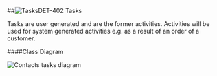 ##![Tasks](https://raw.github.com/massiveart/sulu-docs/master/system-requirements/images/contacts.png)DET-402 Tasks

Tasks are user generated and are the former activities. Activities will be used for system generated activities e.g. as a result of an order of a customer.


####Class Diagram

![Contacts tasks diagram](https://raw.github.com/massiveart/sulu-docs/master/detail-specification/images/contacts_tasks.png)
